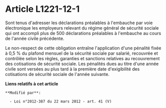 # Article L1221-12-1

Sont tenus d'adresser les déclarations préalables à l'embauche par voie électronique les employeurs relevant du régime
général de sécurité sociale qui ont accompli plus de 500 déclarations préalables à l'embauche au cours de l'année civile
précédente.

Le non-respect de cette obligation entraîne l'application d'une pénalité fixée à 0,5 % du plafond mensuel de la sécurité
sociale par salarié, recouvrée et contrôlée selon les règles, garanties et sanctions relatives au recouvrement des
cotisations de sécurité sociale. Les pénalités dues au titre d'une année civile sont versées au plus tard à la première date
d'exigibilité des cotisations de sécurité sociale de l'année suivante.

**Liens relatifs à cet article**

	**Modifié par**:

	  - Loi n°2012-387 du 22 mars 2012 - art. 41 (V)
